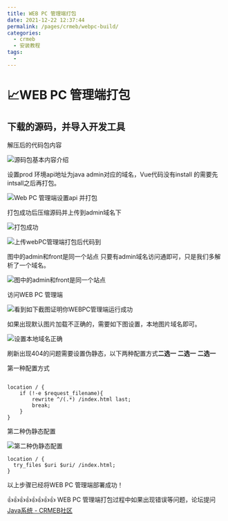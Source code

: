 ```yaml
---
title: WEB PC 管理端打包
date: 2021-12-22 12:37:44
permalink: /pages/crmeb/webpc-build/
categories:
  - crmeb
  - 安装教程
tags:
  - 
---
```

# 📈WEB PC 管理端打包

## 下载的源码，并导入开发工具

解压后的代码包内容

![源码包基本内容介绍](../../../images/202203281444821.png)

设置prod 环境api地址为java admin对应的域名，Vue代码没有install 的需要先intsall之后再打包。

![Web PC 管理端设置api 并打包](../../../images/202203281434973.png)

打包成功后压缩源码并上传到admin域名下

![打包成功](../../../images/202203281437403.png)

![上传webPC管理端打包后代码到](../../../images/202203281451550.png)

图中的admin和front是同一个站点 只要有admin域名访问通即可，只是我们多解析了一个域名。

![图中的admin和front是同一个站点](../../../images/202203281454331.png)

访问WEB PC 管理端

![看到如下截图证明你WEBPC管理端运行成功](../../../images/202203281502061.png)

如果出现默认图片加载不正确的，需要如下图设置，本地图片域名即可。

![设置本地域名正确](../../../images/202203281505260.png)

刷新出现404的问题需要设置伪静态，以下两种配置方式**二选一** **二选一** **二选一**

第一种配置方式

![![](../../../images/202203281511453.png)](../../../images/202203281511453.png)

~~~nginx
location / {
	if (!-e $request_filename){
    	rewrite ^/(.*) /index.html last;
        break;
    }
}	
~~~

第二种伪静态配置

![第二种伪静态配置](../../../images/202203281510332.png)

~~~nginx
location / {
  try_files $uri $uri/ /index.html;
}
~~~

以上步骤已经将WEB PC 管理端部署成功！

👍👍👍👍👍👍👍👍 WEB PC 管理端打包过程中如果出现错误等问题，论坛提问 [Java系统 - CRMEB社区](https://q.crmeb.com/?categoryId=122&sequence=0)